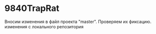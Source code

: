 # 9840TrapRat
Вносим изменения в файл проекта "master". Проверяем их фиксацию.
изменения с локального репозитория

